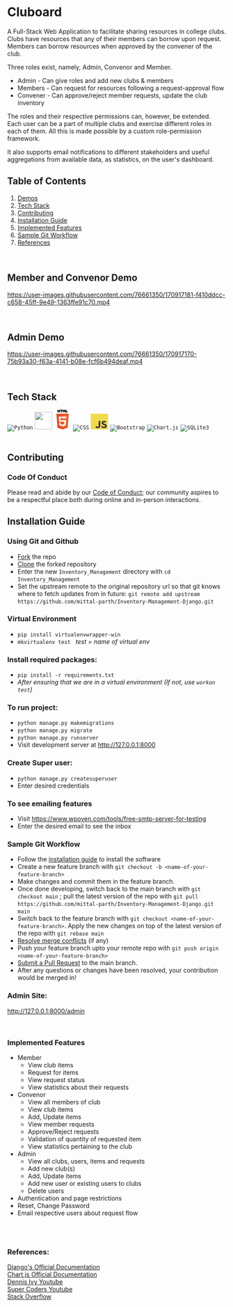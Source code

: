 # Cluboard
A Full-Stack Web Application to facilitate sharing resources in college clubs. Clubs have resources that any of their members can borrow upon request. Members can borrow resources when approved by the convener of the club.

Three roles exist, namely, Admin, Convenor and Member.
- Admin - Can give roles and add new clubs & members
- Members - Can request for resources following a request-approval flow
- Convener - Can approve/reject member requests, update the club inventory
	
The roles and their respective permissions can, however, be extended. Each user can be a part of multiple clubs and exercise different roles in each of them. All this is made possible by a custom role-permission framework.
 
It also supports email notifications to different stakeholders and useful aggregations from available data, as statistics, on the user's dashboard.

<h2> Table of Contents </h2>

1. [Demos](https://github.com/mittal-parth/Inventory-Management-Django/edit/contributing/readme.md#member-and-convenor-demo)
2. [Tech Stack](https://github.com/mittal-parth/Inventory-Management-Django/edit/contributing/readme.md#tech-stack)
3. [Contributing](https://github.com/mittal-parth/Inventory-Management-Django/edit/contributing/readme.md#-contributing-)
4. [Installation Guide](https://github.com/mittal-parth/Inventory-Management-Django/edit/contributing/readme.md#installation-guide)
5. [Implemented Features](https://github.com/mittal-parth/Inventory-Management-Django/edit/contributing/readme.md#implemented-features)
6. [Sample Git Workflow](https://github.com/mittal-parth/Inventory-Management-Django/edit/contributing/readme.md#-sample-git-workflow-)
7. [References](https://github.com/mittal-parth/Inventory-Management-Django/edit/contributing/readme.md#references)
<br>
<h2>Member and Convenor Demo</h2>

https://user-images.githubusercontent.com/76661350/170917181-f410ddcc-c658-45ff-9e49-1363ffe91c70.mp4

<br>

<h2>Admin Demo</h2>

https://user-images.githubusercontent.com/76661350/170917170-75b93a30-f63a-4141-b08e-fcf6b494deaf.mp4

<br>

<h2>Tech Stack</h2>
<code><img height="40" width="40" src="https://img.icons8.com/color/48/000000/python--v1.png" alt="Python"></code>
<code><img height="40" width="40" src="https://user-images.githubusercontent.com/76661350/143919769-d61dd74a-ef98-49db-b1d0-781cb2df501c.png"></code>
<code><img height="45" width="40" src="https://raw.githubusercontent.com/github/explore/80688e429a7d4ef2fca1e82350fe8e3517d3494d/topics/html/html.png" alt="HTML"></code>
<code><img height="36" width="40" src="https://cdn.iconscout.com/icon/free/png-256/css-131-722685.png" alt="CSS"></code>
<code><img height="36" width="40" src="https://raw.githubusercontent.com/github/explore/80688e429a7d4ef2fca1e82350fe8e3517d3494d/topics/javascript/javascript.png" alt="Javascript"></code>
<code><img height="36" width="40" src="https://upload.wikimedia.org/wikipedia/commons/thumb/b/b2/Bootstrap_logo.svg/1280px-Bootstrap_logo.svg.png" alt="Bootstrap"></code>
<code><img height="36" width="40" src="https://camo.githubusercontent.com/9be0208aa516b4d1976412d27e9f73d851ea253f8ee005a0b600939f841bba8b/68747470733a2f2f7777772e63686172746a732e6f72672f6d656469612f6c6f676f2d7469746c652e737667" alt="Chart.js"></code>
<code><img height="36" width="40" src="https://upload.wikimedia.org/wikipedia/commons/thumb/3/38/SQLite370.svg/1280px-SQLite370.svg.png" alt="SQLite3"></code>
<br>
<br>

<h2> Contributing </h2>

<h3> Code Of Conduct </h3>

Please read and abide by our [Code of Conduct](https://github.com/mittal-parth/Inventory-Management-Django/blob/main/CODE_OF_CONDUCT.md); 
our community aspires to be a respectful place both during online and in-person interactions.

<h2>Installation Guide</h2>

<h3> Using Git and Github </h3>

- [Fork](https://docs.github.com/en/get-started/quickstart/fork-a-repo) the repo
- [Clone](https://docs.github.com/en/get-started/quickstart/contributing-to-projects#cloning-a-fork) the forked repository
- Enter the new `Inventory_Management` directory with `cd Inventory_Management`
- Set the upstream remote to the original repository url so that git knows where to fetch updates from in future: `git remote add upstream https://github.com/mittal-parth/Inventory-Management-Django.git`

<h3>Virtual Environment</h3>

- `pip install virtualenvwrapper-win`
- `mkvirtualenv test` &nbsp; _test = name of virtual env_

<h3>Install required packages:</h3>

- `pip install -r requirements.txt`<br>
- _After ensuring that we are in a virtual environment (If not, use `workon test`)_

<h3>To run project:</h3>

- `python manage.py makemigrations`
- `python manage.py migrate`
- `python manage.py runserver`
- Visit development server at http://127.0.0.1:8000

<h3>Create Super user:</h3>

- `python manage.py createsuperuser`
- Enter desired credentials

<h3>To see emailing features</h3>

- Visit https://www.wpoven.com/tools/free-smtp-server-for-testing
- Enter the desired email to see the inbox</p>

<h3> Sample Git Workflow </h3>

- Follow the [installation guide](https://github.com/mittal-parth/Inventory-Management-Django/edit/contributing/readme.md#installation-guide) to install the software
- Create a new feature branch with `git checkout -b <name-of-your-feature-branch>`
- Make changes and commit them in the feature branch.
- Once done developing, switch back to the main branch with `git checkout main` ; pull the latest version of the repo with `git pull https://github.com/mittal-parth/Inventory-Management-Django.git main`
- Switch back to the feature branch with `git checkout <name-of-your-feature-branch>`. Apply the new changes on top of the latest version of the repo with `git rebase main`
- [Resolve merge conflicts](https://help.github.com/articles/resolving-a-merge-conflict-from-the-command-line/) (if any)
- Push your feature branch upto your remote repo with `git push origin <name-of-your-feature-branch>`
- [Submit a Pull Request](https://docs.github.com/en/get-started/quickstart/contributing-to-projects#making-a-pull-request) to the main branch.
- After any questions or changes have been resolved, your contribution would be merged in!

<h3>Admin Site:</h3>

http://127.0.0.1:8000/admin

<br>

<h3>Implemented Features</h3>
<ul>
    <li>Member
        <ul>
            <li>View club items</li>
            <li>Request for items</li>
            <li>View request status</li>
            <li>View statistics about their requests </li>
        </ul>
    </li>
    <li>Convenor
        <ul>
            <li>View all members of club</li>
            <li>View club items</li>
            <li>Add, Update items</li>
            <li>View member requests</li>
            <li>Approve/Reject requests</li>
            <li>Validation of quantity of requested item</li>
            <li>View statistics pertaining to the club</li>
        </ul>
    </li>
    <li>Admin
        <ul>
            <li>View all clubs, users, items and requests</li>
            <li>Add new club(s)</li>
            <li>Add, Update items</li>
            <li>Add new user or existing users to clubs</li>
            <li>Delete users</li>
        </ul>
    </li>
    <li>Authentication and page restrictions</li>
    <li>Reset, Change Password</li>
    <li>Email respective users about request flow</li>
</ul>
<br>
<br>
<h3>References:</h3>
<a href="https://docs.djangoproject.com/en/3.2/">Django's Official Documentation</a><br>
<a href="https://www.chartjs.org/">Chart.js Official Documentation</a><br>
<a href="https://www.youtube.com/watch?v=tUqUdu0Sjyc&list=PL-51WBLyFTg2vW-_6XBoUpE7vpmoR3ztO&index=15">Dennis Ivy
    Youtube</a><br>
<a href="https://www.youtube.com/watch?v=yyBF-2SXXOc&t=690s">Super Coders Youtube</a><br>
<a href="https://stackoverflow.com/">Stack Overflow</a><br>
